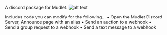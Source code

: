 A discord package for Mudlet.
![alt text](https://i.gyazo.com/a68e332e32b9963d8d787b9ebea370af.png)

Includes code you can modify for the following...
• Open the Mudlet Discord Server, Announce page with an alias
• Send an auction to a webhook
• Send a group request to a webhook
• Send a text message to a webhook

